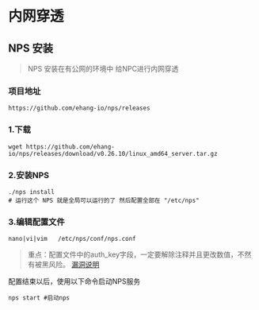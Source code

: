 # 内网穿透

## NPS 安装

> NPS 安装在有公网的环境中 给NPC进行内网穿透

### 项目地址

```
https://github.com/ehang-io/nps/releases
```

### 1.下载

``` shell
wget https://github.com/ehang-io/nps/releases/download/v0.26.10/linux_amd64_server.tar.gz
```

### 2.安装NPS

```shell
./nps install  
# 运行这个 NPS 就是全局可以运行的了 然后配置全部在 "/etc/nps"
```

### 3.编辑配置文件

``` shell
nano|vi|vim   /etc/nps/conf/nps.conf 
```

> 重点：配置文件中的auth_key字段，一定要解除注释并且更改数值，不然有被黑风险。
> [漏洞说明](https://mp.weixin.qq.com/s/PTq01wcV4XJwutbSjHjfvA)

配置结束以后，使用以下命令启动NPS服务

```shell
nps start #启动nps
```



